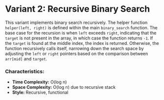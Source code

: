 # Variant 2: Recursive Binary Search

This variant implements binary search recursively. The helper function `helper(left, right)` is defined within the main `binary_search` function. The base case for the recursion is when `left` exceeds `right`, indicating that the `target` is not present in the array, in which case the function returns `-1`. If the `target` is found at the middle index, the index is returned. Otherwise, the function recursively calls itself, narrowing down the search space by adjusting the `left` or `right` pointers based on the comparison between `arr[mid]` and `target`.

### Characteristics:
- **Time Complexity:** O(log n)
- **Space Complexity:** O(log n) due to recursive stack
- **Style:** Recursive, functional

